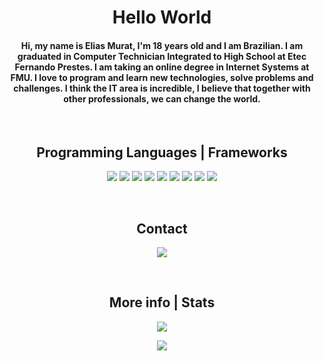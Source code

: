 <h1 align="center">Hello World</h1>

<h4 align="center">Hi, my name is Elias Murat, I'm 18 years old and I am Brazilian. I am graduated in Computer Technician Integrated to High School at Etec Fernando Prestes. I am taking an online degree in Internet Systems at FMU. 
I love to program and learn new technologies, solve problems and challenges. I think the IT area is incredible, I believe that together with other professionals, we can change the world.</h4>


<br>

<h2 align="center">Programming Languages | Frameworks</h2>
<p align="center">
<img src="https://img.shields.io/badge/-Java-4b4b4b.svg?logo=Java&style=flat-square&logoColor=white"/>
<img src="https://img.shields.io/badge/C Sharp-4b4b4b.svg?logo=c-sharp&style=flat-square&logoColor=white"/>
<img src="https://img.shields.io/badge/Python-4b4b4b.svg?logo=python&style=flat-square&logoColor=white"/>
<img src="https://img.shields.io/badge/-Flutter-4b4b4b.svg?logo=Flutter&style=flat-square&logoColor=white"/>
<img src="https://img.shields.io/badge/-Xamarin-4b4b4b.svg?logo=Xamarin&style=flat-square&logoColor=white"/>
<img src="https://img.shields.io/badge/-HTML5-4b4b4b.svg?logo=Html5&style=flat-square&logoColor=white"/>
<img src="https://img.shields.io/badge/-CSS3-4b4b4b.svg?logo=Css3&style=flat-square&logoColor=white"/>
<img src="https://img.shields.io/badge/-Javascript-4b4b4b.svg?logo=Javascript&style=flat-square&logoColor=white"/>
<img src="https://img.shields.io/badge/-PHP-4b4b4b.svg?logo=php&style=flat-square&logoColor=white"/>
</p>

<br>

<h2 align="center">Contact</h2>
<p align="center">
<a href="https://www.linkedin.com/in/elias-murat-41ba691a8/" target="blank"><img src="https://img.shields.io/badge/-LinkedIn-4b4b4b.svg?logo=linkedin&style=flat-square&logoColor=white"></a>
</p>

<br>

<h2 align="center">More info | Stats</h2>
<p align="center"><img src="https://github-readme-stats.vercel.app/api?username=EliasMurat&show_icons=true&theme=dark"/>
<p align="center"><img src="https://github-readme-stats.vercel.app/api/top-langs/?username=EliasMurat&layout=compact&show_icons=true&theme=dark"/>
